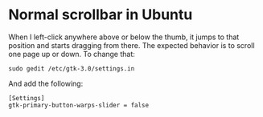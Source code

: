 Normal scrollbar in Ubuntu
==========================

When I left-click anywhere above or below the thumb, it jumps to that position and starts dragging from there. The expected behavior is to scroll one page up or down. To change that:

```
sudo gedit /etc/gtk-3.0/settings.in
```

And add the following:

```
[Settings]
gtk-primary-button-warps-slider = false
```
